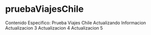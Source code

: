 # pruebaViajesChile
Contenido Especifico: Prueba Viajes Chile
Actualizando Informacion
Actualizacion 3
Actualizacion 4
Actualizacion 5

